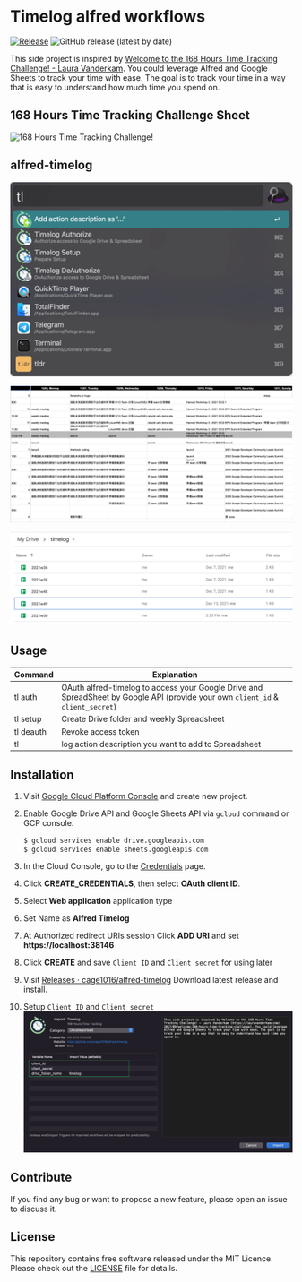 # Timelog alfred workflows

[![Release](https://github.com/cage1016/alfred-timelog/actions/workflows/release.yml/badge.svg)](https://github.com/cage1016/alfred-timelog/actions/workflows/release.yml)
![GitHub release (latest by date)](https://img.shields.io/github/v/release/cage1016/alfred-timelog)

This side project is inspired by [Welcome to the 168 Hours Time Tracking Challenge! - Laura Vanderkam](https://lauravanderkam.com/2017/09/welcome-168-hours-time-tracking-challenge/). You could leverage Alfred and Google Sheets to track your time with ease. The goal is to track your time in a way that is easy to understand how much time you spend on.

## 168 Hours Time Tracking Challenge Sheet
![168 Hours Time Tracking Challenge!](https://lauravanderkam.com/wp-content/uploads/2017/09/IMG_0735.jpg)

## alfred-timelog 

![alfred timelog](./screenshots/1.png)

![Google Spreadsheet](./screenshots/2.png)

![Google timelog Drive folder](./screenshots/3.png)


## Usage 

|Command|Explanation|
|--|--|
|tl auth| OAuth alfred-timelog to access your Google Drive and SpreadSheet by Google API (provide your own `client_id` & `client_secret`)|
|tl setup| Create Drive folder and weekly Spreadsheet|
|tl deauth| Revoke access token|
|tl | log action description you want to add to Spreadsheet|


## Installation

1. Visit [Google Cloud Platform Console](https://console.cloud.google.com/) and create new project.

1. Enable Google Drive API and Google Sheets API via `gcloud` command or GCP console.
    ```
    $ gcloud services enable drive.googleapis.com
    $ gcloud services enable sheets.googleapis.com
    ```
1. In the Cloud Console, go to the [Credentials](https://console.cloud.google.com/apis/credentials) page.
1. Click **CREATE_CREDENTIALS**, then select **OAuth client ID**.
1. Select **Web application** application type
1. Set Name as **Alfred Timelog**
1. At Authorized redirect URIs session Click **ADD URI** and set **https://localhost:38146**
1. Click **CREATE** and save `Client ID` and `Client secret` for using later
1. Visit [Releases · cage1016/alfred-timelog](https://github.com/cage1016/alfred-timelog/releases) Download latest release and install.
1. Setup `Client ID` and `Client secret`
    ![alfred-timelog](./screenshots/4.png)

## Contribute
If you find any bug or want to propose a new feature, please open an issue to discuss it.

## License
This repository contains free software released under the MIT Licence. Please check out the [LICENSE](./LICENSE) file for details.
